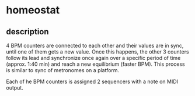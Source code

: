 # homeostat
## description
4 BPM counters are connected to each other and their values are in sync, until one of them gets a new value. Once this happens, the other 3 counters follow its lead and synchronize once again over a specific period of time (approx. 1:40 min) and reach a new equilibrium (faster BPM). This process is similar to sync of metronomes on a platform.

Each of he BPM counters is assigned 2 sequencers with a note on MIDI output.
